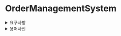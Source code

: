 # OrderManagementSystem

<details>
<summary> 요구사항 </summary>  


> ### **상품 (Product)**

- 판매자 회원만 상품을 관리할수 있다.
- 상품을 등록할수 있다.
- 상품 가격을 변경할수 있다.
- 상품 가격은 0원이상이어야 등록/수정 가능하다.
- 상품 정보가 올바르지 않으면 등록할수 없다.
- 상품을 삭제할수 있다.
- 상품의 목록을 조회 할 수 있다.

<br>

> ### **장바구니 (Cart)**

- 장바구니에 상품을 추가할수있다.
- 상품재고가 0인 상품은 장바구니에 추가할수 없다.
- 장바구니를 모두 비울 수 있다.
- 장바구니의 상품을 선택적으로 삭제 할 수 있다.
- 장바구니 목록을 조회 할 수 있다.
- 장바구니에 담겨있다면  해당 상품의 주문 수량을 증가하거나 감소시킬수있다.
- 장바구니 등록일로 부터 일주일간 주문되지 않으면 자동 삭제된다.
- 장바구니 목록에서 전체 혹 은 일부만 주문접수할수 있다.
- 현재 최신 상품가격과 선택된 가격 총합을 보여준다.
- 장바구니 상품들은 [주문대기]를 기본상태값으로 갖는다.

<br>

> ### **주문 (Order)**

- 주문은 장바구니를 통해서만 진행된다.
- 장바구니에 등록된 1개 이상의 상품을 주문할수있다.
- 주문 형식이 올바르지 않으면 등록할 수 없다.
- 비회원, 회원 모두 주문을 등록할수 있다.
- 회원은 회원정보를 통해 배송정보를 받는다
- 비회원은 직접 배송정보를 입력받는다.
- 배송 정보 전부 필수값으로 는 비워 둘 수 없다.
- 결제 방식을 선택할수있다.
- 주문을 접수한다.
- 주문 접수시 실시간으로 재고 조회요청한다.
- 주문 접수 성공한다면 장바구]에서 성공상품들을 삭제한다.
- 재고가 있다면 재고 차감요청한다.
- 재고가 없다면 [주문실패]를 알리고, 장바구니에서 재고가없는 상품을 삭제한다.
- 주문 접수 성공한다면  [결제대기] 로 주문상태를 변경한다.
- [결제대기] 주문은 24시간 동안 유효하다.
- [결제대기] 24시간 이후 상태 변경이 없다면 주문삭제 후 상태를 [주문실패]로 변경한다.
- 주문 상태가 [주문실패]로 업데이트 된다면 재고 복구 요청한다.
- 주문상태는 실시간으로 확인 가능하다.

<br>

> ### **결제 (Payment)**

- 결제 정보는 실시간으로 처리되어야한다.
- 주문정보에 기재된 결제방식으로 결제한다.
- 포인트 결제방식은 유저 포인트에서 잔액조회요청 후 차감요청한다.
- 일반 결제시 PG사 외부api를 호출한다.
- PG사 연동 결제는 아래와 같은 절차를 따른다
    - 우리측에서 결제KEY + 금액 + 메타정보를 전송
    - PG사측에서 Transaction key 발급
    - Transaction key를 통해 결제 모듈 실행
    - 이후 callback 값에 따라 결과 처리
- 결제처리 후 결제 결과로그를 저장한다.
- 결제처리 성공시  주문 상태를 [주문확정]으로 업데이트 요청한다.
- 결제처리 실패시  주문 상태를 [주문실패]로 업데이트 요청한다.
- 환불요청시 환불 묘둘을 실행한다.
- 환불 성공시 주문상태를 [환불처리]로 업데이트 요청한다.
- [결제완료],[환불처리], [환불실패] 업데이트시 고객안내 알림을 요청한다.

<br>

> ### **재고 (Inventory)**

- 재고를 조회할수있다.
- 판매자회원만 수동으로 재고를 증가/차감 할 수 있다.
- 다른 도메인 요청으로 인한 재고 증가/차감 할 수 있다.
- 재고변화가 일어난다면 변화 내역을 기록한다.

<br>

> ### **사용자 (User)**

- 회원 등록이 가능하다
- 회원 삭제가 가능하다
- 회원 포인트 잔액 조회가 가능하다
- 회원 포인트 충전이 가능하다
- 회원정보는 이름/ 배송지 주소/전화번호를 필수값으로 받는다.
- 회원은 주문이력을 조회할수 있다.

<br>

> ### **알림  (Notifcation)**

- 실시간 알림을 전송한다
- 각 도메인 요청으로 인한 알림을 전송한다
  
</details>



<details>
<summary> 용어사전 </summary>  

### **상품 (Product)**

| 한글명 | 영문명 | 설명 |
| --- | --- | --- |
| 상품 | product | 주문항목을 구성하는 데이터 |
| 판매자 | seller | 판매자명 |
| 재고 | inventory | 상품의 남아있는 재고로 주문상태를 결정짓는 데이터 |
| 재고량 | quantity | 남아있는 재고량 |
| 장바구니 | cart | 주문 상품을 담는 데이터 |

<br>

> ### **주문 (Order)**

| 한글명 | 영문명 | 설명 |
| --- | --- | --- |
| 주문 | order | 주문 시스템에 기준이 되는 데이터 |
| 주문 항목 | items | 주문된 상품 리스트 |
| 주문 상태 | order status | 현재 주문 상태 |
| 주문 대기 | pending | 장바구니에 담겼을시, Default 주문상태값 |
| 주문 확정 | confirmed | 결제까지 성공한 후 최종 주문이 확정된 상태 |
| 주문 실패 | failed | 재고부족 혹은 결제 실패로 인한 주문실패 |
| 결제 대기 | pending | 재고 조회, 재고차감 이후 결제 대기중인 주문상태 , 24시간의 유효시간을 갖는다 |

<br>

> ### **결제 (Payment)**

| 한글명 | 영문명 | 설명 |
| --- | --- | --- |
| 결제 방식 | payment method | 주문접수시, 유저가 요청한 결제방식  |
| 결제 상태 | payment Status | 현재 결제 상태 |
| 결제 완료 | payment completed | 결제 방식을 통해 결제가 완료된 상태 |
| 결제실패 | payment failed | 결제 방식을 통해 결제가 실패된 상태 |
| 환불 처리 | refund completed | 환불 처리가 완료된 상태 |
| 환불 실패 | refund Failed | 환불 처리가 실패한 상태 |

<br>


    
</details>


